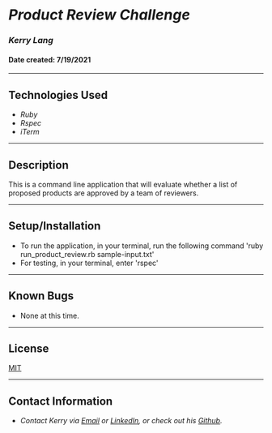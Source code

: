 # _Product Review Challenge_

### _**Kerry Lang**_

#### Date created: 7/19/2021
---

## Technologies Used

* _Ruby_
* _Rspec_
* _iTerm_

---

## Description 

This is a command line application that will evaluate whether a list of proposed products are approved by a team of reviewers.

---

## Setup/Installation

*  To run the application, in your terminal, run the following command 'ruby run_product_review.rb sample-input.txt'
*  For testing, in your terminal, enter 'rspec' 

---

## Known Bugs

*  None at this time.

---

## License

[MIT](LICENSE.txt)

---

## Contact Information

* _Contact Kerry via [Email](mailto:klang812@gmail.com) or [LinkedIn](https://www.linkedin.com/in/kerrylang1/), or check out his [Github](https://github.com/klang812)._

